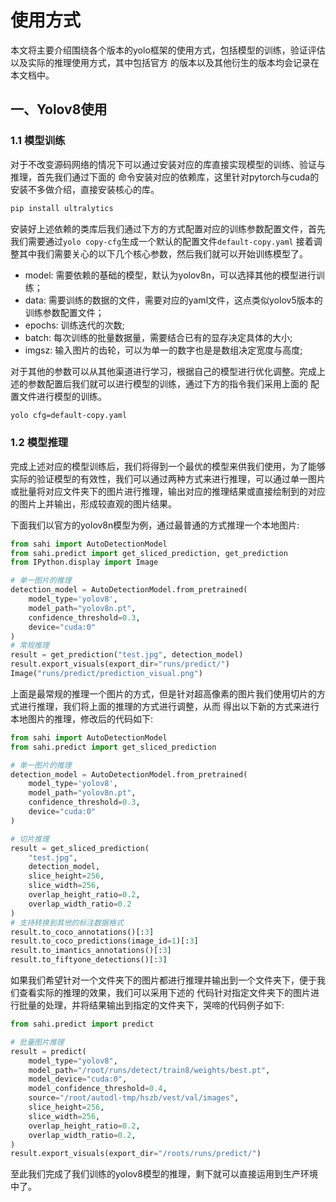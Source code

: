# 使用方式

本文将主要介绍围绕各个版本的yolo框架的使用方式，包括模型的训练，验证评估以及实际的推理使用方式，其中包括官方
的版本以及其他衍生的版本均会记录在本文档中。  

## 一、Yolov8使用

### 1.1 模型训练

对于不改变源码网络的情况下可以通过安装对应的库直接实现模型的训练、验证与推理，首先我们通过下面的
命令安装对应的依赖库，这里针对pytorch与cuda的安装不多做介绍，直接安装核心的库。

```bash
pip install ultralytics
```

安装好上述依赖的类库后我们通过下方的方式配置对应的训练参数配置文件，首先我们需要通过`yolo copy-cfg`生成一个默认的配置文件`default-copy.yaml`
接着调整其中我们需要关心的以下几个核心参数，然后我们就可以开始训练模型了。

* model: 需要依赖的基础的模型，默认为yolov8n，可以选择其他的模型进行训练；  
* data: 需要训练的数据的文件，需要对应的yaml文件，这点类似yolov5版本的训练参数配置文件； 
* epochs: 训练迭代的次数; 
* batch: 每次训练的批量数据量，需要结合已有的显存决定具体的大小; 
* imgsz: 输入图片的齿轮，可以为单一的数字也是是数组决定宽度与高度; 

对于其他的参数可以从其他渠道进行学习，根据自己的模型进行优化调整。完成上述的参数配置后我们就可以进行模型的训练，通过下方的指令我们采用上面的
配置文件进行模型的训练。  

```bash
yolo cfg=default-copy.yaml
```

### 1.2 模型推理

完成上述对应的模型训练后，我们将得到一个最优的模型来供我们使用，为了能够实际的验证模型的有效性，我们可以通过两种方式来进行推理，可以通过单一图片
或批量将对应文件夹下的图片进行推理，输出对应的推理结果或直接绘制到的对应的图片上并输出，形成较直观的图片结果。  

下面我们以官方的yolov8n模型为例，通过最普通的方式推理一个本地图片: 

```python
from sahi import AutoDetectionModel
from sahi.predict import get_sliced_prediction, get_prediction
from IPython.display import Image

# 单一图片的推理
detection_model = AutoDetectionModel.from_pretrained(
    model_type='yolov8',
    model_path="yolov8n.pt",
    confidence_threshold=0.3,
    device="cuda:0"
)
# 常规推理
result = get_prediction("test.jpg", detection_model)
result.export_visuals(export_dir="runs/predict/")
Image("runs/predict/prediction_visual.png")
```

上面是最常规的推理一个图片的方式，但是针对超高像素的图片我们使用切片的方式进行推理，我们将上面的推理的方式进行调整，从而
得出以下新的方式来进行本地图片的推理，修改后的代码如下: 

```python
from sahi import AutoDetectionModel
from sahi.predict import get_sliced_prediction

# 单一图片的推理
detection_model = AutoDetectionModel.from_pretrained(
    model_type='yolov8',
    model_path="yolov8n.pt",
    confidence_threshold=0.3,
    device="cuda:0"
)

# 切片推理
result = get_sliced_prediction(
    "test.jpg",
    detection_model,
    slice_height=256,
    slice_width=256,
    overlap_height_ratio=0.2,
    overlap_width_ratio=0.2
)
# 支持转换到其他的标注数据格式
result.to_coco_annotations()[:3]
result.to_coco_predictions(image_id=1)[:3]
result.to_imantics_annotations()[:3]
result.to_fiftyone_detections()[:3]
```

如果我们希望针对一个文件夹下的图片都进行推理并输出到一个文件夹下，便于我们查看实际的推理的效果，我们可以采用下述的
代码针对指定文件夹下的图片进行批量的处理，并将结果输出到指定的文件夹下，哭啼的代码例子如下: 

```python
from sahi.predict import predict

# 批量图片推理
result = predict(
    model_type="yolov8",
    model_path="/root/runs/detect/train8/weights/best.pt",
    model_device="cuda:0",
    model_confidence_threshold=0.4,
    source="/root/autodl-tmp/hszb/vest/val/images",
    slice_height=256,
    slice_width=256,
    overlap_height_ratio=0.2,
    overlap_width_ratio=0.2,
)
result.export_visuals(export_dir="/roots/runs/predict/")
```  

至此我们完成了我们训练的yolov8模型的推理，剩下就可以直接运用到生产环境中了。  

